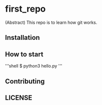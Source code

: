 # first_repo

(Abstract) This repo is to learn how git works.

## Installation

## How to start

'''shell
$ python3 hello.py
'''
## Contributing

## LICENSE
